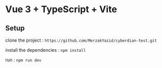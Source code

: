 # Vue 3 + TypeScript + Vite
##  Setup

clone the project : `https://github.com/MerzakYazid/cyberdian-test.git`

install the dependencies : `npm install`

run : `npm run dev`